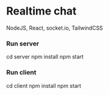 # Realtime chat

NodeJS, React, socket.io, TailwindCSS

### Run server

cd server
npm install
npm start

### Run client

cd client
npm install
npm start
